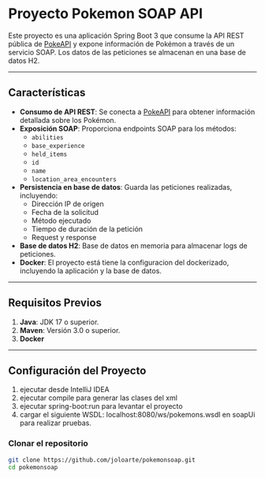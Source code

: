 # Proyecto Pokemon SOAP API

Este proyecto es una aplicación Spring Boot 3 que consume la API REST pública de [PokeAPI](https://pokeapi.co/) y expone información de Pokémon a través de un servicio SOAP. Los datos de las peticiones se almacenan en una base de datos H2.

---

## **Características**

- **Consumo de API REST**: Se conecta a [PokeAPI](https://pokeapi.co/) para obtener información detallada sobre los Pokémon.
- **Exposición SOAP**: Proporciona endpoints SOAP para los métodos:
    - `abilities`
    - `base_experience`
    - `held_items`
    - `id`
    - `name`
    - `location_area_encounters`
- **Persistencia en base de datos**: Guarda las peticiones realizadas, incluyendo:
    - Dirección IP de origen
    - Fecha de la solicitud
    - Método ejecutado
    - Tiempo de duración de la petición
    - Request y response
- **Base de datos H2**: Base de datos en memoria para almacenar logs de peticiones.
- **Docker**: El proyecto está tiene la configuracion del dockerizado, incluyendo la aplicación y la base de datos.

---

## **Requisitos Previos**

1. **Java**: JDK 17 o superior.
2. **Maven**: Versión 3.0 o superior.
3. **Docker**

---

## **Configuración del Proyecto**
1. ejecutar desde IntelliJ IDEA
2. ejecutar compile para generar las clases del xml
3. ejecutar spring-boot:run para levantar el proyecto 
4. cargar el siguiente WSDL: localhost:8080/ws/pokemons.wsdl en soapUi para realizar pruebas.

### **Clonar el repositorio**

```bash
git clone https://github.com/joloarte/pokemonsoap.git
cd pokemonsoap
